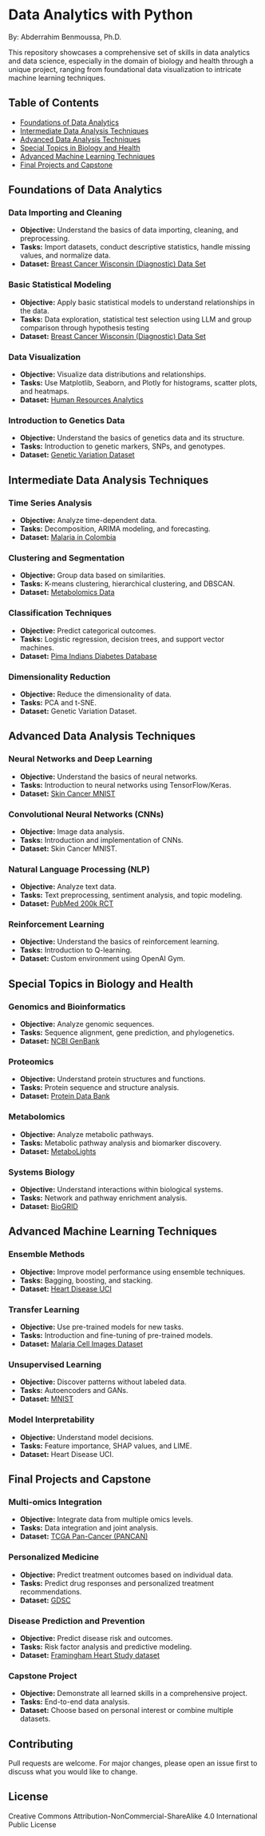 # Data Analytics with Python
By: Abderrahim Benmoussa, Ph.D.

This repository showcases a comprehensive set of skills in data analytics and data science, especially in the domain of biology and health through a unique project, ranging from foundational data visualization to intricate machine learning techniques.

## Table of Contents

- [Foundations of Data Analytics](#month-1-foundations-of-data-analytics)
- [Intermediate Data Analysis Techniques](#month-2-intermediate-data-analysis-techniques)
- [Advanced Data Analysis Techniques](#month-3-advanced-data-analysis-techniques)
- [Special Topics in Biology and Health](#month-4-special-topics-in-biology-and-health)
- [Advanced Machine Learning Techniques](#month-5-advanced-machine-learning-techniques)
- [Final Projects and Capstone](#month-6-final-projects-and-capstone)

## Foundations of Data Analytics

### Data Importing and Cleaning
- **Objective:** Understand the basics of data importing, cleaning, and preprocessing.
- **Tasks:** Import datasets, conduct descriptive statistics, handle missing values, and normalize data.
- **Dataset:** [Breast Cancer Wisconsin (Diagnostic) Data Set](https://www.kaggle.com/uciml/breast-cancer-wisconsin-data)

### Basic Statistical Modeling
- **Objective:** Apply basic statistical models to understand relationships in the data.
- **Tasks:** Data exploration, statistical test selection using LLM and group comparison through hypothesis testing
- **Dataset:** [Breast Cancer Wisconsin (Diagnostic) Data Set](https://www.kaggle.com/uciml/breast-cancer-wisconsin-data)

### Data Visualization
- **Objective:** Visualize data distributions and relationships.
- **Tasks:** Use Matplotlib, Seaborn, and Plotly for histograms, scatter plots, and heatmaps.
- **Dataset:** [Human Resources Analytics](https://www.kaggle.com/ludobenistant/hr-analytics)

### Introduction to Genetics Data
- **Objective:** Understand the basics of genetics data and its structure.
- **Tasks:** Introduction to genetic markers, SNPs, and genotypes.
- **Dataset:** [Genetic Variation Dataset](https://www.kaggle.com/c/msk-redefining-cancer-treatment/data)

## Intermediate Data Analysis Techniques

###  Time Series Analysis
- **Objective:** Analyze time-dependent data.
- **Tasks:** Decomposition, ARIMA modeling, and forecasting.
- **Dataset:** [Malaria in Colombia](https://www.kaggle.com/rpizarrog/weekly-malaria-cases-in-colombia-1960-to-2001)

###  Clustering and Segmentation
- **Objective:** Group data based on similarities.
- **Tasks:** K-means clustering, hierarchical clustering, and DBSCAN.
- **Dataset:** [Metabolomics Data](https://www.ebi.ac.uk/metabolights/)

###  Classification Techniques
- **Objective:** Predict categorical outcomes.
- **Tasks:** Logistic regression, decision trees, and support vector machines.
- **Dataset:** [Pima Indians Diabetes Database](https://www.kaggle.com/uciml/pima-indians-diabetes-database)

### Dimensionality Reduction
- **Objective:** Reduce the dimensionality of data.
- **Tasks:** PCA and t-SNE.
- **Dataset:** Genetic Variation Dataset.

## Advanced Data Analysis Techniques

### Neural Networks and Deep Learning
- **Objective:** Understand the basics of neural networks.
- **Tasks:** Introduction to neural networks using TensorFlow/Keras.
- **Dataset:** [Skin Cancer MNIST](https://www.kaggle.com/kmader/skin-cancer-mnist-ham10000)

### Convolutional Neural Networks (CNNs)
- **Objective:** Image data analysis.
- **Tasks:** Introduction and implementation of CNNs.
- **Dataset:** Skin Cancer MNIST.

### Natural Language Processing (NLP)
- **Objective:** Analyze text data.
- **Tasks:** Text preprocessing, sentiment analysis, and topic modeling.
- **Dataset:** [PubMed 200k RCT](https://www.kaggle.com/fakenewschallenge1/pubmed-200k-rct)

### Reinforcement Learning
- **Objective:** Understand the basics of reinforcement learning.
- **Tasks:** Introduction to Q-learning.
- **Dataset:** Custom environment using OpenAI Gym.

## Special Topics in Biology and Health

### Genomics and Bioinformatics
- **Objective:** Analyze genomic sequences.
- **Tasks:** Sequence alignment, gene prediction, and phylogenetics.
- **Dataset:** [NCBI GenBank](https://www.ncbi.nlm.nih.gov/genbank/)

### Proteomics
- **Objective:** Understand protein structures and functions.
- **Tasks:** Protein sequence and structure analysis.
- **Dataset:** [Protein Data Bank](https://www.rcsb.org/)

### Metabolomics
- **Objective:** Analyze metabolic pathways.
- **Tasks:** Metabolic pathway analysis and biomarker discovery.
- **Dataset:** [MetaboLights](https://www.ebi.ac.uk/metabolights/)

### Systems Biology
- **Objective:** Understand interactions within biological systems.
- **Tasks:** Network and pathway enrichment analysis.
- **Dataset:** [BioGRID](https://thebiogrid.org/)

## Advanced Machine Learning Techniques

### Ensemble Methods
- **Objective:** Improve model performance using ensemble techniques.
- **Tasks:** Bagging, boosting, and stacking.
- **Dataset:** [Heart Disease UCI](https://www.kaggle.com/ronitf/heart-disease-uci)

### Transfer Learning
- **Objective:** Use pre-trained models for new tasks.
- **Tasks:** Introduction and fine-tuning of pre-trained models.
- **Dataset:** [Malaria Cell Images Dataset](https://www.kaggle.com/iarunava/cell-images-for-detecting-malaria)

### Unsupervised Learning
- **Objective:** Discover patterns without labeled data.
- **Tasks:** Autoencoders and GANs.
- **Dataset:** [MNIST](https://www.kaggle.com/c/digit-recognizer/data)

### Model Interpretability
- **Objective:** Understand model decisions.
- **Tasks:** Feature importance, SHAP values, and LIME.
- **Dataset:** Heart Disease UCI.

## Final Projects and Capstone

### Multi-omics Integration
- **Objective:** Integrate data from multiple omics levels.
- **Tasks:** Data integration and joint analysis.
- **Dataset:** [TCGA Pan-Cancer (PANCAN)](https://www.cbioportal.org/)

### Personalized Medicine
- **Objective:** Predict treatment outcomes based on individual data.
- **Tasks:** Predict drug responses and personalized treatment recommendations.
- **Dataset:** [GDSC](https://www.cancerrxgene.org/)

### Disease Prediction and Prevention
- **Objective:** Predict disease risk and outcomes.
- **Tasks:** Risk factor analysis and predictive modeling.
- **Dataset:** [Framingham Heart Study dataset](https://www.kaggle.com/amanajmera1/framingham-heart-study-dataset)

### Capstone Project
- **Objective:** Demonstrate all learned skills in a comprehensive project.
- **Tasks:** End-to-end data analysis.
- **Dataset:** Choose based on personal interest or combine multiple datasets.

## Contributing

Pull requests are welcome. For major changes, please open an issue first to discuss what you would like to change.

## License

Creative Commons Attribution-NonCommercial-ShareAlike 4.0 International Public License

